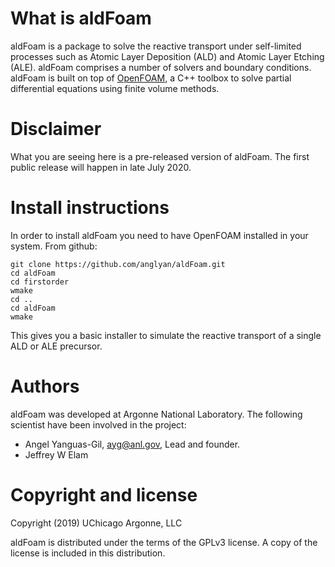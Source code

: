 # What is aldFoam

aldFoam is a package to solve the reactive transport under self-limited
processes such as Atomic Layer Deposition (ALD) and Atomic Layer Etching (ALE).
aldFoam comprises a number of solvers and boundary conditions.
aldFoam is built on top of [OpenFOAM](https://openfoam.org/), a C++ toolbox
to solve partial differential equations using finite volume methods.

# Disclaimer

What you are seeing here is a pre-released version of aldFoam. The
first public release will happen in late July 2020.

# Install instructions

In order to install aldFoam you need to have OpenFOAM installed in your
system. From github:

```shell
git clone https://github.com/anglyan/aldFoam.git
cd aldFoam
cd firstorder
wmake
cd ..
cd aldFoam
wmake
```

This gives you a basic installer to simulate the reactive transport
of a single ALD or ALE precursor.

# Authors

aldFoam was developed at Argonne National Laboratory. The following
scientist have been involved in the project:

  * Angel Yanguas-Gil, <ayg@anl.gov>, Lead and founder.
  * Jeffrey W Elam

# Copyright and license

Copyright (2019) UChicago Argonne, LLC

aldFoam is distributed under the terms of the GPLv3 license. A copy
of the license is included in this distribution.
